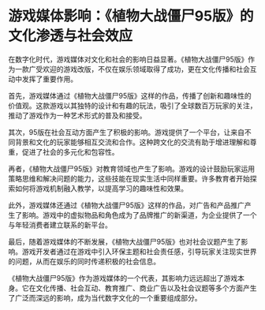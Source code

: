 # 游戏媒体影响：《植物大战僵尸95版》的文化渗透与社会效应

在数字化时代，游戏媒体对文化和社会的影响日益显著。《植物大战僵尸95版》作为一款广受欢迎的游戏改版，不仅在娱乐领域取得了成功，更在文化传播和社会互动中发挥了重要作用。

首先，游戏媒体通过《植物大战僵尸95版》这样的作品，传播了创新和趣味性的价值观。这款游戏以其独特的设计和有趣的玩法，吸引了全球数百万玩家的关注，推动了游戏作为一种艺术形式的普及和接受。

其次，95版在社会互动方面产生了积极的影响。游戏提供了一个平台，让来自不同背景和文化的玩家能够相互交流和合作。这种跨文化的交流有助于增进理解和尊重，促进了社会的多元化和包容性。

再者，《植物大战僵尸95版》对教育领域也产生了影响。游戏的设计鼓励玩家运用策略思维和解决问题的能力，这些技能在现实生活中同样重要。许多教育者开始探索如何将游戏机制融入教学，以提高学习的趣味性和效果。

此外，游戏媒体还通过《植物大战僵尸95版》这样的作品，对广告和产品推广产生了影响。游戏中的虚拟物品和角色成为了品牌推广的新渠道，为企业提供了一个与年轻消费者建立联系的新平台。

最后，随着游戏媒体的不断发展，《植物大战僵尸95版》也对社会议题产生了影响。游戏开发者通过在游戏中引入环保主题和社会责任感，引导玩家关注现实世界的问题，从而在娱乐的同时传递积极的社会信息。

《植物大战僵尸95版》作为游戏媒体的一个代表，其影响力远远超出了游戏本身。它在文化传播、社会互动、教育推广、商业广告以及社会议题等多个方面产生了广泛而深远的影响，成为当代数字文化的一个重要组成部分。
